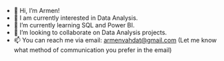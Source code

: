 - 👋 Hi, I’m Armen!
- 👀 I am currently interested in Data Analysis.
- 🌱 I’m currently learning SQL and Power BI.
- 💞️ I’m looking to collaborate on Data Analysis projects.
- 📫 You can reach me via email: armenvahdat@gmail.com (Let me know what method of communication you prefer in the email)
